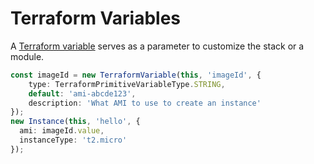 # Terraform Variables

A [Terraform variable](https://www.terraform.io/docs/configuration/variables.html) serves as a parameter to customize the stack or a module.

```typescript
const imageId = new TerraformVariable(this, 'imageId', {
    type: TerraformPrimitiveVariableType.STRING,
    default: 'ami-abcde123',
    description: 'What AMI to use to create an instance'
});
new Instance(this, 'hello', {
  ami: imageId.value,
  instanceType: 't2.micro'
});
```